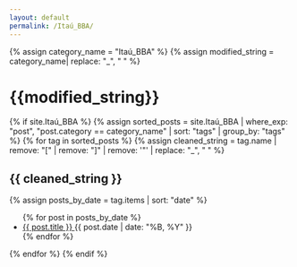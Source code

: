 ```yaml
---
layout: default
permalink: /Itaú_BBA/
---
```


{% assign category_name = "Itaú_BBA" %}
{% assign modified_string = category_name| replace: "_", " " %}
<h1>{{modified_string}}</h1>
{% if site.Itaú_BBA %}
{% assign sorted_posts = site.Itaú_BBA | where_exp: "post", "post.category == category_name" | sort: "tags" | group_by: "tags" %}
{% for tag in sorted_posts %}
{% assign cleaned_string = tag.name | remove: "[" | remove: "]" | remove: '"' | replace: "_", " " %}
<h2>{{ cleaned_string }}</h2>
{% assign posts_by_date = tag.items | sort: "date" %}
<ul>
{% for post in posts_by_date %}
<li><a href="{{ post.url | relative_url }}">{{ post.title }} </a><span>{{ post.date | date: "%B, %Y" }}</span></li>
{% endfor %}
</ul>
{% endfor %}
{% endif %}
